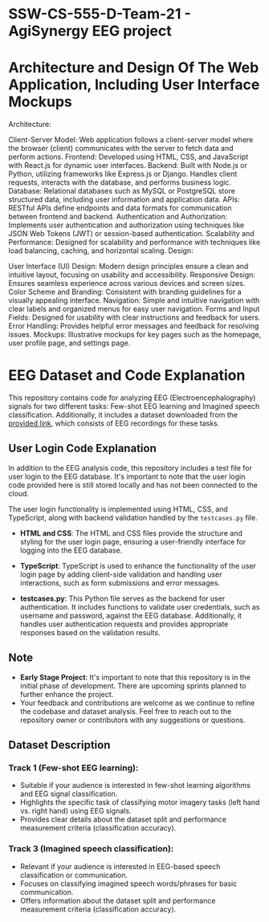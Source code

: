# SSW-CS-555-D-Team-21 - AgiSynergy EEG project

# Architecture and Design Of The Web Application, Including User Interface Mockups

Architecture:

Client-Server Model: Web application follows a client-server model where the browser (client) communicates with the server to fetch data and perform actions.
Frontend: Developed using HTML, CSS, and JavaScript with React.js for dynamic user interfaces.
Backend: Built with Node.js or Python, utilizing frameworks like Express.js or Django. Handles client requests, interacts with the database, and performs business logic.
Database: Relational databases such as MySQL or PostgreSQL store structured data, including user information and application data.
APIs: RESTful APIs define endpoints and data formats for communication between frontend and backend.
Authentication and Authorization: Implements user authentication and authorization using techniques like JSON Web Tokens (JWT) or session-based authentication.
Scalability and Performance: Designed for scalability and performance with techniques like load balancing, caching, and horizontal scaling.
Design:

User Interface (UI) Design: Modern design principles ensure a clean and intuitive layout, focusing on usability and accessibility.
Responsive Design: Ensures seamless experience across various devices and screen sizes.
Color Scheme and Branding: Consistent with branding guidelines for a visually appealing interface.
Navigation: Simple and intuitive navigation with clear labels and organized menus for easy user navigation.
Forms and Input Fields: Designed for usability with clear instructions and feedback for users.
Error Handling: Provides helpful error messages and feedback for resolving issues.
Mockups: Illustrative mockups for key pages such as the homepage, user profile page, and settings page.

# EEG Dataset and Code Explanation

This repository contains code for analyzing EEG (Electroencephalography) signals for two different tasks: Few-shot EEG learning and Imagined speech classification. Additionally, it includes a dataset downloaded from the [provided link](https://osf.io/pq7vb/), which consists of EEG recordings for these tasks.

## User Login Code Explanation

In addition to the EEG analysis code, this repository includes a test file for user login to the EEG database. It's important to note that the user login code provided here is still stored locally and has not been connected to the cloud.

The user login functionality is implemented using HTML, CSS, and TypeScript, along with backend validation handled by the `testcases.py` file.

- **HTML and CSS**: The HTML and CSS files provide the structure and styling for the user login page, ensuring a user-friendly interface for logging into the EEG database.

- **TypeScript**: TypeScript is used to enhance the functionality of the user login page by adding client-side validation and handling user interactions, such as form submissions and error messages.

- **testcases.py**: This Python file serves as the backend for user authentication. It includes functions to validate user credentials, such as username and password, against the EEG database. Additionally, it handles user authentication requests and provides appropriate responses based on the validation results.

## Note

- **Early Stage Project**: It's important to note that this repository is in the initial phase of development. There are upcoming sprints planned to further enhance the project.
- Your feedback and contributions are welcome as we continue to refine the codebase and dataset analysis. Feel free to reach out to the repository owner or contributors with any suggestions or questions.

## Dataset Description

### Track 1 (Few-shot EEG learning):

- Suitable if your audience is interested in few-shot learning algorithms and EEG signal classification.
- Highlights the specific task of classifying motor imagery tasks (left hand vs. right hand) using EEG signals.
- Provides clear details about the dataset split and performance measurement criteria (classification accuracy).

### Track 3 (Imagined speech classification):

- Relevant if your audience is interested in EEG-based speech classification or communication.
- Focuses on classifying imagined speech words/phrases for basic communication.
- Offers information about the dataset split and performance measurement criteria (classification accuracy).
